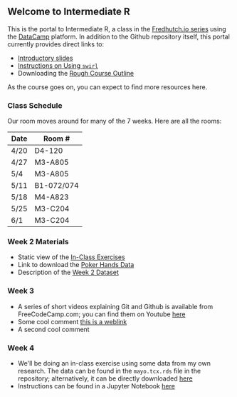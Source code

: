 ## Welcome to Intermediate R

This is the portal to Intermediate R, a class in the [Fredhutch.io series](http://www.fredhutch.io) using the [DataCamp](https://www.datacamp.com) platform. In addition to the Github repository itself, this portal currently provides direct links to:

- [Introductory slides](https://marichards.github.io/FH_intermediate_R/Intermediate_R_Intro.html)
- [Instructions on Using ```swirl```](https://marichards.github.io/FH_intermediate_R/Using_swirl.html)
- Downloading the [Rough Course Outline](https://github.com/marichards/FH_intermediate_R/raw/master/Intermediate%20R%20Outline.docx)

As the course goes on, you can expect to find more resources here. 

### Class Schedule

Our room moves around for many of the 7 weeks. Here are all the rooms:

Date |  Room # 
---- | --------
4/20 | D4-120
4/27 | M3-A805
5/4 | M3-A805
5/11 | B1-072/074
5/18 | M4-A823
5/25 | M3-C204
6/1 | M3-C204

### Week 2 Materials

- Static view of the [In-Class Exercises](http://nbviewer.jupyter.org/github/marichards/FH_Intermediate_R/blob/master/Week%202%20In-Class%20Exercises.ipynb)
- Link to download the [Poker Hands Data](http://archive.ics.uci.edu/ml/machine-learning-databases/poker/poker-hand-training-true.data)
- Description of the [Week 2 Dataset](http://archive.ics.uci.edu/ml/machine-learning-databases/poker/poker-hand.names)

### Week 3 

- A series of short videos explaining Git and Github is available from FreeCodeCamp.com; you can find them on Youtube [here](https://www.youtube.com/playlist?list=PLWKjhJtqVAbkFiqHnNaxpOPhh9tSWMXIF) 
- Some cool comment [this is a weblink](https://www.youtube.com/)
- A second cool comment

### Week 4

- We'll be doing an in-class exercise using some data from my own research. The data can be found in the `mayo.tcx.rds` file in the repository; alternatively, it can be directly downloaded [here](https://github.com/marichards/FH_intermediate_R/raw/master/mayo.tcx.rds)
- Instructions can be found in a Jupyter Notebook [here](http://nbviewer.jupyter.org/github/marichards/FH_Intermediate_R/blob/master/Week%204%20In%20Class%20Work.ipynb)
